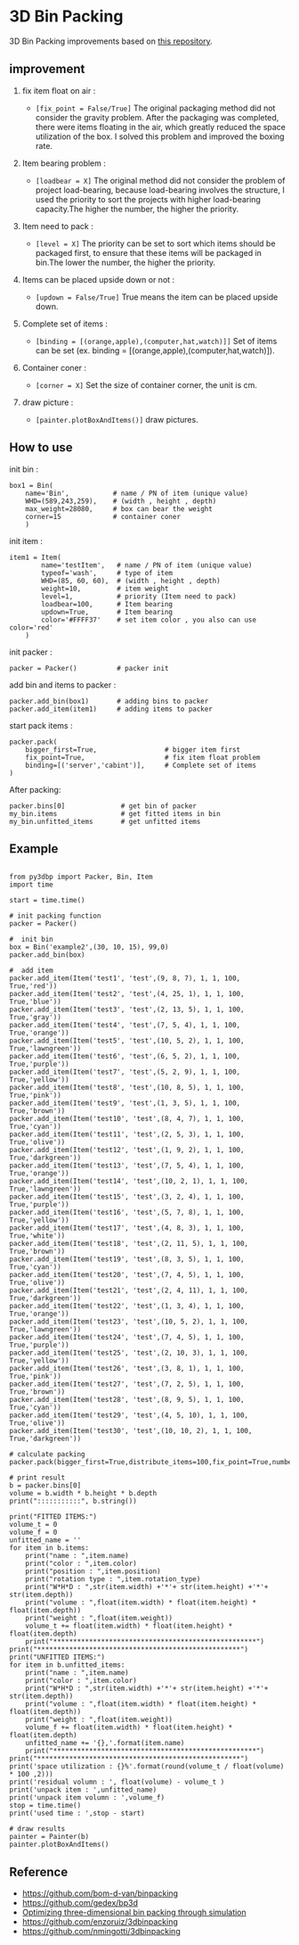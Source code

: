3D Bin Packing
====

3D Bin Packing improvements based on [this repository](https://github.com/enzoruiz/3dbinpacking). 

## improvement
1. fix item float on air :
    - ```[fix_point = False/True]``` The original packaging method did not consider the gravity problem. After the packaging was completed, there were items floating in the air, which greatly reduced the space utilization of the box. I solved this problem and improved the boxing rate.

2. Item bearing problem :
    - ```[loadbear = X]``` 
The original method did not consider the problem of project load-bearing, because load-bearing involves the structure, I used the priority to sort the projects with higher load-bearing capacity.The higher the number, the higher the priority.

3. Item need to pack :
    - ```[level = X]``` The priority can be set to sort which items should be packaged first, to ensure that these items will be packaged in bin.The lower the number, the higher the priority.

4. Items can be placed upside down or not :
    - ```[updown = False/True]``` True means the item can be placed upside down.

5. Complete set of items : 
    - ```[binding = [(orange,apple),(computer,hat,watch)]]``` Set of items can be set (ex. binding = [(orange,apple),(computer,hat,watch)]).

6. Container coner : 
    - ```[corner = X]``` Set the size of container corner, the unit is cm.

7. draw picture : 
    - ```[painter.plotBoxAndItems()]``` draw pictures.

## How to use

init bin : 
```
box1 = Bin(
    name='Bin',           # name / PN of item (unique value)
    WHD=(589,243,259),    # (width , height , depth)
    max_weight=28080,     # box can bear the weight
    corner=15             # container coner
    )
```
init item : 
```
item1 = Item(
        name='testItem',   # name / PN of item (unique value)
        typeof='wash',     # type of item
        WHD=(85, 60, 60),  # (width , height , depth)
        weight=10,         # item weight
        level=1,           # priority (Item need to pack)
        loadbear=100,      # Item bearing
        updown=True,       # Item bearing
        color='#FFFF37'    # set item color , you also can use color='red' 
    )
```
init packer : 
```
packer = Packer()          # packer init
```
add bin and items to packer : 
```
packer.add_bin(box1)       # adding bins to packer
packer.add_item(item1)     # adding items to packer
```
start pack items : 
```
packer.pack(
    bigger_first=True,                 # bigger item first
    fix_point=True,                    # fix item float problem
    binding=[('server','cabint')],     # Complete set of items
)
```
After packing:
```
packer.bins[0]              # get bin of packer
my_bin.items                # get fitted items in bin
my_bin.unfitted_items       # get unfitted items 
```

## Example
```

from py3dbp import Packer, Bin, Item
import time

start = time.time()

# init packing function
packer = Packer()

#  init bin
box = Bin('example2',(30, 10, 15), 99,0)
packer.add_bin(box)

#  add item
packer.add_item(Item('test1', 'test',(9, 8, 7), 1, 1, 100, True,'red'))
packer.add_item(Item('test2', 'test',(4, 25, 1), 1, 1, 100, True,'blue'))
packer.add_item(Item('test3', 'test',(2, 13, 5), 1, 1, 100, True,'gray'))
packer.add_item(Item('test4', 'test',(7, 5, 4), 1, 1, 100, True,'orange'))
packer.add_item(Item('test5', 'test',(10, 5, 2), 1, 1, 100, True,'lawngreen'))
packer.add_item(Item('test6', 'test',(6, 5, 2), 1, 1, 100, True,'purple'))
packer.add_item(Item('test7', 'test',(5, 2, 9), 1, 1, 100, True,'yellow'))
packer.add_item(Item('test8', 'test',(10, 8, 5), 1, 1, 100, True,'pink'))
packer.add_item(Item('test9', 'test',(1, 3, 5), 1, 1, 100, True,'brown'))
packer.add_item(Item('test10', 'test',(8, 4, 7), 1, 1, 100, True,'cyan'))
packer.add_item(Item('test11', 'test',(2, 5, 3), 1, 1, 100, True,'olive'))
packer.add_item(Item('test12', 'test',(1, 9, 2), 1, 1, 100, True,'darkgreen'))
packer.add_item(Item('test13', 'test',(7, 5, 4), 1, 1, 100, True,'orange'))
packer.add_item(Item('test14', 'test',(10, 2, 1), 1, 1, 100, True,'lawngreen'))
packer.add_item(Item('test15', 'test',(3, 2, 4), 1, 1, 100, True,'purple'))
packer.add_item(Item('test16', 'test',(5, 7, 8), 1, 1, 100, True,'yellow'))
packer.add_item(Item('test17', 'test',(4, 8, 3), 1, 1, 100, True,'white'))
packer.add_item(Item('test18', 'test',(2, 11, 5), 1, 1, 100, True,'brown'))
packer.add_item(Item('test19', 'test',(8, 3, 5), 1, 1, 100, True,'cyan'))
packer.add_item(Item('test20', 'test',(7, 4, 5), 1, 1, 100, True,'olive'))
packer.add_item(Item('test21', 'test',(2, 4, 11), 1, 1, 100, True,'darkgreen'))
packer.add_item(Item('test22', 'test',(1, 3, 4), 1, 1, 100, True,'orange'))
packer.add_item(Item('test23', 'test',(10, 5, 2), 1, 1, 100, True,'lawngreen'))
packer.add_item(Item('test24', 'test',(7, 4, 5), 1, 1, 100, True,'purple'))
packer.add_item(Item('test25', 'test',(2, 10, 3), 1, 1, 100, True,'yellow'))
packer.add_item(Item('test26', 'test',(3, 8, 1), 1, 1, 100, True,'pink'))
packer.add_item(Item('test27', 'test',(7, 2, 5), 1, 1, 100, True,'brown'))
packer.add_item(Item('test28', 'test',(8, 9, 5), 1, 1, 100, True,'cyan'))
packer.add_item(Item('test29', 'test',(4, 5, 10), 1, 1, 100, True,'olive'))
packer.add_item(Item('test30', 'test',(10, 10, 2), 1, 1, 100, True,'darkgreen'))

# calculate packing 
packer.pack(bigger_first=True,distribute_items=100,fix_point=True,number_of_decimals=0)

# print result
b = packer.bins[0]
volume = b.width * b.height * b.depth
print(":::::::::::", b.string())

print("FITTED ITEMS:")
volume_t = 0
volume_f = 0
unfitted_name = ''
for item in b.items:
    print("name : ",item.name)
    print("color : ",item.color)
    print("position : ",item.position)
    print("rotation type : ",item.rotation_type)
    print("W*H*D : ",str(item.width) +'*'+ str(item.height) +'*'+ str(item.depth))
    print("volume : ",float(item.width) * float(item.height) * float(item.depth))
    print("weight : ",float(item.weight))
    volume_t += float(item.width) * float(item.height) * float(item.depth)
    print("***************************************************")
print("***************************************************")
print("UNFITTED ITEMS:")
for item in b.unfitted_items:
    print("name : ",item.name)
    print("color : ",item.color)
    print("W*H*D : ",str(item.width) +'*'+ str(item.height) +'*'+ str(item.depth))
    print("volume : ",float(item.width) * float(item.height) * float(item.depth))
    print("weight : ",float(item.weight))
    volume_f += float(item.width) * float(item.height) * float(item.depth)
    unfitted_name += '{},'.format(item.name)
    print("***************************************************")
print("***************************************************")
print('space utilization : {}%'.format(round(volume_t / float(volume) * 100 ,2)))
print('residual volumn : ', float(volume) - volume_t )
print('unpack item : ',unfitted_name)
print('unpack item volumn : ',volume_f)
stop = time.time()
print('used time : ',stop - start)

# draw results
painter = Painter(b)
painter.plotBoxAndItems()

```

## Reference

* https://github.com/bom-d-van/binpacking
* https://github.com/gedex/bp3d
* [Optimizing three-dimensional bin packing through simulation](erick_dube_507-034.pdf)
* https://github.com/enzoruiz/3dbinpacking
* https://github.com/nmingotti/3dbinpacking
